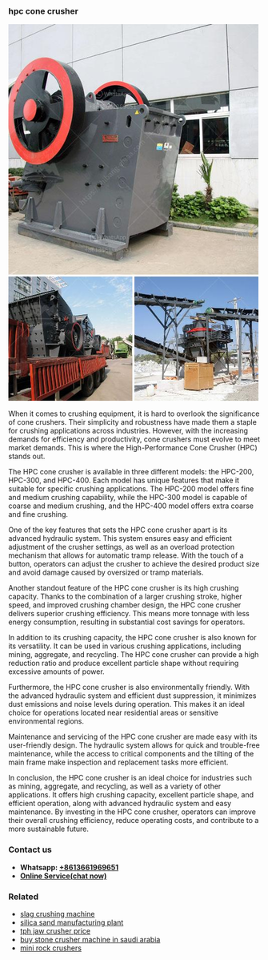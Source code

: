 <h3>hpc cone crusher</h3><img src='1706773257.jpg' alt=''><p>When it comes to crushing equipment, it is hard to overlook the significance of cone crushers. Their simplicity and robustness have made them a staple for crushing applications across industries. However, with the increasing demands for efficiency and productivity, cone crushers must evolve to meet market demands. This is where the High-Performance Cone Crusher (HPC) stands out.</p><p>The HPC cone crusher is available in three different models: the HPC-200, HPC-300, and HPC-400. Each model has unique features that make it suitable for specific crushing applications. The HPC-200 model offers fine and medium crushing capability, while the HPC-300 model is capable of coarse and medium crushing, and the HPC-400 model offers extra coarse and fine crushing.</p><p>One of the key features that sets the HPC cone crusher apart is its advanced hydraulic system. This system ensures easy and efficient adjustment of the crusher settings, as well as an overload protection mechanism that allows for automatic tramp release. With the touch of a button, operators can adjust the crusher to achieve the desired product size and avoid damage caused by oversized or tramp materials.</p><p>Another standout feature of the HPC cone crusher is its high crushing capacity. Thanks to the combination of a larger crushing stroke, higher speed, and improved crushing chamber design, the HPC cone crusher delivers superior crushing efficiency. This means more tonnage with less energy consumption, resulting in substantial cost savings for operators.</p><p>In addition to its crushing capacity, the HPC cone crusher is also known for its versatility. It can be used in various crushing applications, including mining, aggregate, and recycling. The HPC cone crusher can provide a high reduction ratio and produce excellent particle shape without requiring excessive amounts of power.</p><p>Furthermore, the HPC cone crusher is also environmentally friendly. With the advanced hydraulic system and efficient dust suppression, it minimizes dust emissions and noise levels during operation. This makes it an ideal choice for operations located near residential areas or sensitive environmental regions.</p><p>Maintenance and servicing of the HPC cone crusher are made easy with its user-friendly design. The hydraulic system allows for quick and trouble-free maintenance, while the access to critical components and the tilting of the main frame make inspection and replacement tasks more efficient.</p><p>In conclusion, the HPC cone crusher is an ideal choice for industries such as mining, aggregate, and recycling, as well as a variety of other applications. It offers high crushing capacity, excellent particle shape, and efficient operation, along with advanced hydraulic system and easy maintenance. By investing in the HPC cone crusher, operators can improve their overall crushing efficiency, reduce operating costs, and contribute to a more sustainable future.</p><h3>Contact us</h3><ul><li><strong>Whatsapp:&nbsp;<a href="https://wa.me/8613661969651">+8613661969651</a></strong></li><li><a href="https://swt.shibang-china.com/?git&amp;zhl&amp;hpc cone crusher"><strong>Online Service(chat now)</strong></a></li></ul><h3>Related</h3><ul><li><a href='slag crushing machine.md'>slag crushing machine</a></li><li><a href='silica sand manufacturing plant.md'>silica sand manufacturing plant</a></li><li><a href='tph jaw crusher price.md'>tph jaw crusher price</a></li><li><a href='buy stone crusher machine in saudi arabia.md'>buy stone crusher machine in saudi arabia</a></li><li><a href='mini rock crushers.md'>mini rock crushers</a></li></ul>